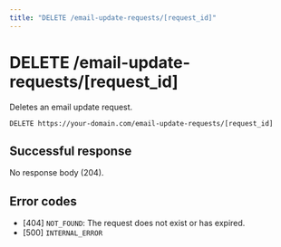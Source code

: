 ```yaml
---
title: "DELETE /email-update-requests/[request_id]"
---
```


# DELETE /email-update-requests/[request_id]

Deletes an email update request.

```
DELETE https://your-domain.com/email-update-requests/[request_id]
```

## Successful response

No response body (204).

## Error codes

- [404] `NOT_FOUND`: The request does not exist or has expired.
- [500] `INTERNAL_ERROR`
